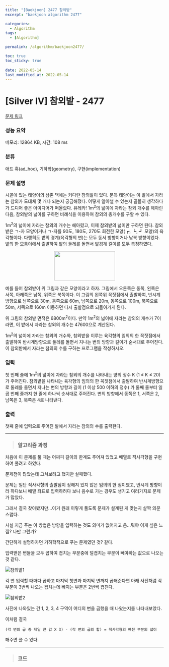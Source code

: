 ```yaml
---
title: "[Baekjoon] 2477 참외밭"
excerpt: "baekjoon algorithm 2477"

categories:
  - Algorithm
tags:
  - [Algorithm]

permalink: /algorithm/baekjoon2477/

toc: true
toc_sticky: true
 
date: 2022-05-14
last_modified_at: 2022-05-14
---
```


# [Silver IV] 참외밭 - 2477

[문제 링크](https://www.acmicpc.net/problem/2477)

### 성능 요약

메모리: 12864 KB, 시간: 108 ms

### 분류

애드 혹(ad_hoc), 기하학(geometry), 구현(implementation)

### 문제 설명

<p>시골에 있는 태양이의 삼촌 댁에는 커다란 참외밭이 있다. 문득 태양이는 이 밭에서 자라는 참외가 도대체 몇 개나 되는지 궁금해졌다. 어떻게 알아낼 수 있는지 골똘히 생각하다가 드디어 좋은 아이디어가 떠올랐다. 유레카! 1m<sup>2</sup>의 넓이에 자라는 참외 개수를 헤아린 다음, 참외밭의 넓이를 구하면 비례식을 이용하여 참외의 총개수를 구할 수 있다.</p>

<p>1m<sup>2</sup>의 넓이에 자라는 참외의 개수는 헤아렸고, 이제 참외밭의 넓이만 구하면 된다. 참외밭은 ㄱ-자 모양이거나 ㄱ-자를 90도, 180도, 270도 회전한 모양(┏, ┗, ┛ 모양)의 육각형이다. 다행히도 밭의 경계(육각형의 변)는 모두 동서 방향이거나 남북 방향이었다. 밭의 한 모퉁이에서 출발하여 밭의 둘레를 돌면서 밭경계 길이를 모두 측정하였다.</p>

<p style="text-align: center;"><img alt="" src="https://www.acmicpc.net/upload/images/qqq.png" style="width: 193px; height: 93px; "></p>

<p>예를 들어 참외밭이 위 그림과 같은 모양이라고 하자. 그림에서 오른쪽은 동쪽, 왼쪽은 서쪽, 아래쪽은 남쪽, 위쪽은 북쪽이다. 이 그림의 왼쪽위 꼭짓점에서 출발하여, 반시계방향으로 남쪽으로 30m, 동쪽으로 60m, 남쪽으로 20m, 동쪽으로 100m, 북쪽으로 50m, 서쪽으로 160m 이동하면 다시 출발점으로 되돌아가게 된다.</p>

<p>위 그림의 참외밭  면적은 6800m<sup>2</sup>이다. 만약 1m<sup>2</sup>의 넓이에 자라는 참외의 개수가 7이라면, 이 밭에서 자라는 참외의 개수는 47600으로 계산된다.</p>

<p>1m<sup>2</sup>의 넓이에 자라는 참외의 개수와, 참외밭을 이루는 육각형의 임의의 한 꼭짓점에서 출발하여 반시계방향으로 둘레를 돌면서 지나는 변의 방향과 길이가 순서대로 주어진다. 이 참외밭에서 자라는 참외의 수를 구하는 프로그램을 작성하시오.</p>

### 입력

 <p>첫 번째 줄에 1m<sup>2</sup>의 넓이에 자라는 참외의 개수를 나타내는 양의 정수 K (1 ≤ K ≤ 20)가 주어진다. 참외밭을 나타내는 육각형의 임의의 한 꼭짓점에서 출발하여 반시계방향으로 둘레를 돌면서 지나는 변의 방향과 길이 (1 이상 500 이하의 정수) 가 둘째 줄부터 일곱 번째 줄까지 한 줄에 하나씩 순서대로 주어진다. 변의 방향에서 동쪽은 1, 서쪽은 2, 남쪽은 3, 북쪽은 4로 나타낸다.</p>

### 출력

 <p>첫째 줄에 입력으로 주어진 밭에서 자라는 참외의 수를 출력한다.</p>

---
> ### 알고리즘 과정

처음에 이 문제를 풀 때는 어쩌피 길이의 한계도 주어져 있었고 배열로 직사각형을 구현하여 풀려고 하였다.

문제점이 많았는데 고쳐보려고 했지만 실패했다.

문제는 일단 직사각형의 출발점이 정해져 있지 않은 임의의 한 점이였고, 반시계 방향이라 하다보니 배열 좌표로 입력하려다 보니 음수로 가는 경우도 생기고 여러가지로 문제가 많았다.

그래서 결국 찾아봤지만...이거 원래 이렇게 풀도록 문제가 설계된 게 맞는지 살짝 의문스럽다.

사실 지금 푸는 이 방법은 방향을 입력하는 것도 의미가 없어지고 음...뭐야 이게 싶은 느낌? 나만 그런가?

간단하게 설명하자면 기하학적으로 푸는 문제였던 것? 같다.

입력받은 변들을 모두 곱하여 겹치는 부분중에 덜겹치는 부분이 빼야하는 값으로 나오는 것 같다.

![참외밭1](https://jsw6701.github.io/assets/images/posts_img/참외밭1.jpg)

각 변 입력할 때마다 곱하고 마지막 첫변과 마지막 변까지 곱해준다면 아래 사진처럼 각 부분이 3번씩 나오는 겹치는데 빠지는 부분은 2번씩 겹친다.

![참외밭2](https://jsw6701.github.io/assets/images/posts_img/참외밭2.jpg)

사진에 나와있는 건 1, 2, 3, 4 구역이 어디의 변을 곱했을 때 나왔는지를 나타내보았다.

이처럼 결국 
```
(각 변의 곱 중 제일 큰 값 X 3) - (각 변의 곱의 합) = 직사각형의 빠진 부분의 넓이
``` 
해주면 풀 수 있다. 

---
> ### 코드


<script src="https://gist.github.com/jsw6701/503d8e7d90fa9669d82d998338e91b6b.js"></script>

